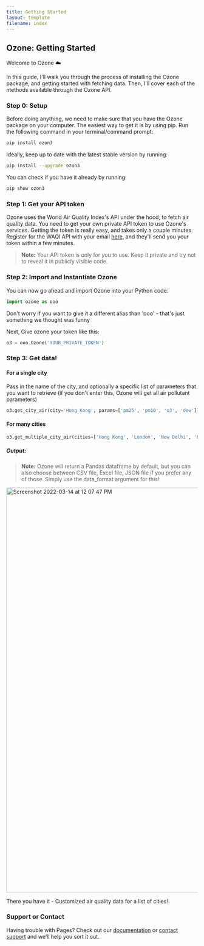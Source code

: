 ```yaml
---
title: Getting Started
layout: template
filename: index
--- 
```


## Ozone: Getting Started

Welcome to Ozone ☁️

In this guide, I'll walk you through the process of installing the Ozone package, and getting started with fetching data. Then, I'll cover each of the methods available through the Ozone API.

### Step 0: Setup

Before doing anything, we need to make sure that you have the Ozone package on your computer. The easiest way to get it is by using pip.
Run the following command in your terminal/command prompt:
```sh
pip install ozon3
```
Ideally, keep up to date with the latest stable version by running:
```sh
pip install --upgrade ozon3
```
You can check if you have it already by running:
```sh
pip show ozon3
```

### Step 1: Get your API token

Ozone uses the World Air Quality Index's API under the hood, to fetch air quality data. You need to get your own private API token to use Ozone's services.
Getting the token is really easy, and takes only a couple minutes. Register for the WAQI API with your email [here](https://aqicn.org/data-platform/token/#/), and they'll send you your token within a few minutes. 

> **Note:** Your API token is only for you to use. Keep it private and try not to reveal it in publicly visible code.

### Step 2: Import and Instantiate Ozone

You can now go ahead and import Ozone into your Python code:
```python
import ozone as ooo
```
Don't worry if you want to give it a different alias than 'ooo' - that's just something we thought was funny

Next, Give ozone your token like this:
```python
o3 = ooo.Ozone('YOUR_PRIVATE_TOKEN')
```

### Step 3: Get data!

#### For a single city

Pass in the name of the city, and optionally a specific list of parameters that you want to retrieve (if you don't enter this, Ozone will get all air pollutant parameters)
```python
o3.get_city_air(city='Hong Kong', params=['pm25', 'pm10', 'o3', 'dew'])
```

#### For many cities
```python
o3.get_multiple_city_air(cities=['Hong Kong', 'London', 'New Delhi', 'Los Angeles'], params=['no2', 'so2', 'aqi', 'co'])
```

##### Output:
> **Note:** Ozone will return a Pandas dataframe by default, but you can also choose between CSV file, Excel file, JSON file if you prefer any of those. Simply use the data_format argument for this!


<img width="1065" alt="Screenshot 2022-03-14 at 12 07 47 PM" src="https://user-images.githubusercontent.com/68847270/158118100-9365665b-088d-4b79-a130-48ba51b3d937.png">



There you have it - Customized air quality data for a list of cities!


### Support or Contact

Having trouble with Pages? Check out our [documentation](https://docs.github.com/categories/github-pages-basics/) or [contact support](https://support.github.com/contact) and we’ll help you sort it out.
